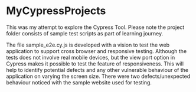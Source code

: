 # MyCypressProjects
This was my attempt to explore the Cypress Tool.
Please note the project folder consists of sample test scripts as part of learning journey.

The file sample_e2e.cy.js is developed with a vision to test the web application to support cross browser and responsive testing. 
Although the tests does not involve real mobile devices, but the view port option in Cypress makes it possible to test the feature of responsiveness.
This will help  to identify potential defects and any other vulnerable behaviour of the application on varying the screen size. 
There were two defects/unexpected behaviour noticed with the sample website used for testing.


